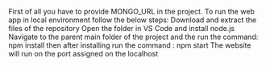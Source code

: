 First of all you have to provide MONGO_URL in the project.
To run the web app in local environment follow the below steps:
Download and extract the files of the repository
Open the folder in VS Code and install node.js
Navigate to the parent main folder of the project and the run the command: npm install
then after installing run the command : npm start
The website will run on the port assigned on the localhost
